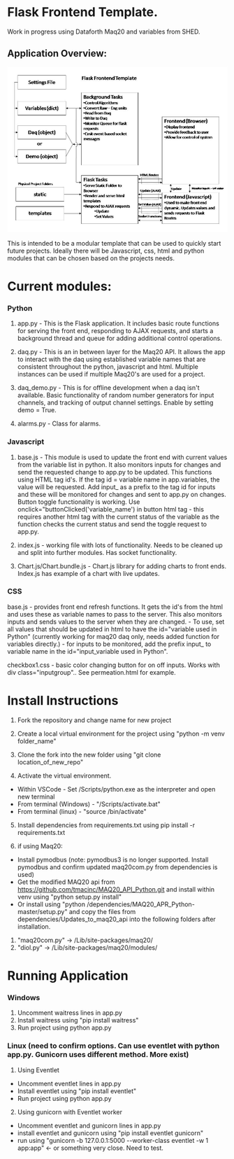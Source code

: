 Flask Frontend Template. 
======
Work in progress using Dataforth Maq20 and variables from SHED.

## Application Overview:

![alt text](/docs/SystemOverview.jpg "System Overview")

This is intended to be a modular template that can be used to quickly start future projects. Ideally there will be Javascript, css, html and python modules that can be chosen based on the projects needs. 

Current modules:
===
### Python
1. app.py - This is the Flask application. It includes basic route functions for serving the front end, responding to AJAX requests, and starts a background thread and queue for adding additional control operations.

2. daq.py - This is an in between layer for the Maq20 API. It allows the app to interact with the daq using established variable names that are consistent throughout the python, javascript and html. Multiple instances can be used if multiple Maq20's are used for a project.

3. daq_demo.py - This is for offline development when a daq isn't available. Basic functionality of random number generators for input channels, and tracking of output channel settings. Enable by setting demo = True.

4. alarms.py - Class for alarms. 
### Javascript
1. base.js - This module is used to update the front end with current values from the variable list in python. It also monitors inputs for changes and send the requested change to app.py to be updated. This functions using HTML tag id's. If the tag id = variable name in app.variables, the value will be requested. Add input_ as a prefix to the tag id for inputs and these will be monitored for changes and sent to app.py on changes. Button toggle functionality is working. Use onclick="buttonClicked('variable_name') in button html tag - this requires another html tag with the current status of the variable as the function checks the current status and send the toggle request to app.py.

2. index.js - working file with lots of functionality. Needs to be cleaned up and split into further modules. Has socket functionality.

3. Chart.js/Chart.bundle.js - Chart.js library for adding charts to front ends. Index.js has example of a chart with live updates.
### CSS

base.js - provides front end refresh functions. It gets the id's from the html and uses these as variable names to pass to the server. This also monitors inputs and sends values to the server when they are changed.
        - To use, set all values that should be updated in html to have the id="variable used in Python" (currently working for maq20 daq only, needs added function for variables directly.)
        - for inputs to be monitored, add the prefix input_ to variable name in the id="input_variable used in Python".

checkbox1.css - basic color changing button for on off inputs. Works with div class="inputgroup".. See permeation.html for example.

Install Instructions
===

1. Fork the repository and change name for new project

2. Create a local virtual environment for the project using "python -m venv folder_name"

3. Clone the fork into the new folder using "git clone location_of_new_repo"

4. Activate the virtual environment. 
 * Within VSCode - Set /Scripts/python.exe as the interpreter and open new terminal
 * From terminal (Windows) -  "/Scripts/activate.bat"
 * From terminal (linux) - "source /bin/activate"

5. Install dependencies from requirements.txt using pip install -r requirements.txt

6. if using Maq20:
 * Install pymodbus (note: pymodbus3 is no longer supported. Install pymodbus and confirm updated maq20com.py from dependencies is used)
 * Get the modified MAQ20 api from https://github.com/tmacinc/MAQ20_API_Python.git and install within venv using "python setup.py install"
 * Or install using "python /dependencies/MAQ20_APR_Python-master/setup.py" and copy the files from dependencies/Updates_to_maq20_api into the following folders after installation.
  1. "maq20com.py" -> /Lib/site-packages/maq20/
  2. "diol.py" -> /Lib/site-packages/maq20/modules/

Running Application
===
### Windows

1. Uncomment waitress lines in app.py
2. Install waitress using "pip install waitress"
3. Run project using python app.py

### Linux (need to confirm options. Can use eventlet with python app.py. Gunicorn uses different method. More exist)

1. Using Eventlet
 * Uncomment eventlet lines in app.py
 * Install eventlet using "pip install eventlet"
 * Run project using python app.py

2. Using gunicorn with Eventlet worker
 * Uncomment eventlet and gunicorn lines in app.py
 * install eventlet and gunicorn using "pip install eventlet gunicorn"
 * run using "gunicorn -b 127.0.0.1:5000 --worker-class eventlet -w 1 app:app" <- or something very close. Need to test.